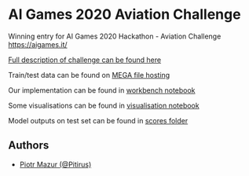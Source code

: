 # AI Games 2020 Aviation Challenge
Winning entry for AI Games 2020 Hackathon - Aviation Challenge https://aigames.it/

[Full description of challenge can be found here](AviationChallenge.pdf)

Train/test data can be found on [MEGA file hosting](https://mega.nz/#F!oVFkDaRB!LpOJ4CmglMtQk78gNCh3nA)

Our implementation can be found in [workbench notebook](workbench.ipynb)

Some visualisations can be found in [visualisation notebook](visualisation.ipynb)

Model outputs on test set can be found in [scores folder](scores)

## Authors

*  [Piotr Mazur (@Pitirus)](https://github.com/Pitirus)
